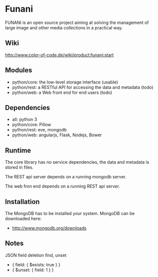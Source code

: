Funani
======

FUNANI is an open source project aiming at solving the management of large image and other media collections in a practical way.

Wiki
----

http://www.color-of-code.de/wiki/product:funani:start

Modules
-------

- python/core: the low-level storage interface (usable)
- python/rest: a RESTful API for accessing the data and metadata (todo)
- python/web: a Web front end for end users (todo)

Dependencies
------------

- all: python 3
- python/core: Pillow
- python/rest: eve, mongodb
- python/web: angularjs, Flask, Nodejs, Bower

Runtime
-------

The core library has no service dependencies, the data and metadata is stored in files.

The REST api server depends on a running mongodb server.

The web fron end depends on a running REST api server.


Installation
------------

The MongoDB has to be installed your system. MongoDB can be downloaded here:

- http://www.mongodb.org/downloads

Notes
-----

JSON field deletion find, unset

- { field: { $exists: true } }
- { $unset: { field: 1 } }

